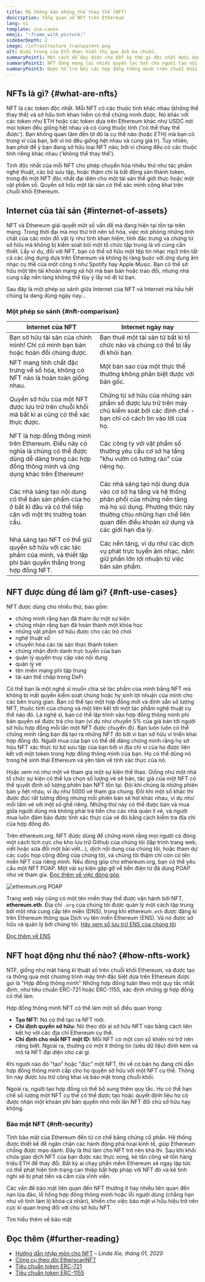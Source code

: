 ```yaml
---
title: Mã thông báo không thể thay thế (NFT)
description: Tổng quan về NFT trên Ethereum
lang: vi
template: use-cases
emoji: ":frame_with_picture:"
sidebarDepth: 2
image: /infrastructure_transparent.png
alt: Biểu trưng của Eth được hiển thị qua ảnh ba chiều.
summaryPoint1: Một cách để đại diện cho bất kỳ thứ gì độc nhất dưới dạng tài sản dựa trên Ethereum.
summaryPoint2: NFT đang mang lại nhiều quyền lực hơn cho người tạo nội dung hơn bao giờ hết.
summaryPoint3: Được hỗ trợ bởi các hợp đồng thông minh trên chuỗi khối Ethereum.
---
```


## NFTs là gì? {#what-are-nfts}

NFT là các token độc nhất. Mỗi NFT có các thuộc tính khác nhau (không thể thay thế) và sở hữu tính khan hiếm có thể chứng minh được. Nó khác với các token như ETH hoặc các token dựa trên Ethereum khác như USDC nơi mọi token đều giống hệt nhau và có cùng thuộc tính ('có thể thay thế được'). Bạn không quan tâm đến tờ đô la cụ thể nào (hoặc ETH) mà bạn có trong ví của bạn, bởi vì nó đều giống hệt nhau và cùng giá trị. Tuy nhiên, bạn _phải_ để ý bạn đang sở hữu loại NFT nào, bởi vì chúng đều có các thuộc tính riêng khác nhau ('không thể thay thế').

Tính độc nhất của mỗi NFT cho phép chuyển hóa nhiều thứ như tác phẩm nghệ thuật, các bộ sưu tập, hoặc thậm chí là bất động sản thành token, trong đó một NFT độc nhất đại diện cho một tài sản thế giới thực hoặc một vật phẩm số. Quyền sở hữu một tài sản có thể xác minh công khai trên chuỗi khối Ethereum.

<YouTube id="Xdkkux6OxfM" />

## Internet của tài sản {#internet-of-assets}

NFT và Ethereum giải quyết một số vấn đề mà đang hiện tại tồn tại trên mạng. Trong thời đại mà mọi thứ trở nên số hóa, việc mô phỏng những tính chất của các món đồ vật lý như tính khan hiếm, tính đặc trưng và chứng từ sở hữu mà không bị kiểm soát bỏi một tổ chức tập trung là vô cùng cần thiết. Lấy ví dụ, đối với NFT, bạn có thể sở hữu một tệp tin nhạc mp3 trên tất cả các ứng dụng dựa trên Ethereum và không bị ràng buộc với ứng dụng âm nhạc cụ thể của một công ti như Spotify hay Apple Music. Bạn có thể sở hữu một tên tài khoản mạng xã hội mà bạn bán hoặc trao đổi, nhưng nhà cung cấp nền tảng không thể tùy ý lấy nó đi từ bạn.

Sau đây là một phép so sánh giữa Internet của NFT và Internet mà hầu hết chúng ta dang dùng ngày nay...

### Một phép so sánh {#nft-comparison}

| Internet của NFT                                                                                                                                            | Internet ngày nay                                                                                                                                                                                          |
| ----------------------------------------------------------------------------------------------------------------------------------------------------------- | ---------------------------------------------------------------------------------------------------------------------------------------------------------------------------------------------------------- |
| Bạn sở hữu tài sản của chính mình! Chỉ có mình bạn bán hoặc hoán đổi chúng được.                                                                            | Bạn thuê một tài sản từ bất kì tổ chức nào và chúng có thể bị lấy đi khỏi bạn.                                                                                                                             |
| NFT mang tính chất đặc trưng về số hóa, không có NFT nào là hoàn toàn giống nhau.                                                                           | Một bản sao của một thực thể thường không phân biệt được với bản gốc.                                                                                                                                      |
| Quyền sở hữu của một NFT được lưu trữ trên chuỗi khối mà bất kì ai cũng có thể xác thực được.                                                               | Chứng từ sở hữu của những sản phẩm số được lưu trữ trên máy chủ kiểm soát bởi các định chế - bạn chỉ có cách tin vào lời của họ.                                                                           |
| NFT là hợp đồng thông minh trên Ethereum. Điều này có nghĩa là chúng có thể được dùng dễ dàng trong các hợp đồng thông minh và ứng dụng khác trên Ethereum! | Các công ty với vật phẩm số thường yêu cầu cơ sở hạ tầng "khu vườn có tường rào" của riêng họ.                                                                                                             |
| Các nhà sáng tạo nội dung có thể bán sản phẩm của họ ở bất kì đâu và có thể tiếp cận với một thị trường toàn cầu.                                           | Các nhà sáng tạo nội dung dựa vào cơ sở hạ tầng và hệ thống phân phối của những nền tảng mà họ sử dụng. Phương thức này thường chịu những hạn chế liên quan đến điều khoản sử dụng và các giới hạn địa lý. |
| Nhà sáng tạo NFT có thể giữ quyền sở hữu với các tác phẩm của mình, và thiết lập phí bản quyền thẳng trong hợp đồng NFT.                                    | Các nền tảng, ví dụ như các dịch vụ phát trực tuyến âm nhạc, nắm giữ phần lớn lợi nhuận từ việc bán sản phẩm.                                                                                              |

## NFT được dùng để làm gì? {#nft-use-cases}

NFT được dùng cho nhiều thứ, bao gồm:

- chứng minh rằng bạn đã tham dự một sự kiện
- chứng nhận rằng bạn đã hoàn thành một khóa học
- những vật phẩm sở hữu được cho các trò chơi
- nghệ thuật số
- chuyển hóa các tài sản thực thành token
- chứng nhận định danh trực tuyến của bạn
- quản lý quyền truy cập vào nội dung
- quản lý vé
- tên miền mạng phi tập trung
- tài sản thế chấp trong DeFi

Có thể bạn là một nghệ sĩ muốn chia sẻ tác phẩm của mình bằng NFT mà không bị mất quyền kiểm soát chúng hoặc hy sinh lợi nhuận của mình cho các bên trung gian. Bạn có thể tạo một hợp đồng mới và định sẵn số lượng NFT, thuộc tính của chúng và một liên kết tới một tác phẩm nghệ thuật cụ thể nào đó. Là nghệ sĩ, bạn có thể lập trình vào hợp đồng thông minh phí bản quyền sẽ được trả cho bạn (ví dụ như chuyển 5% của giá bán tới người sở hữu hợp đồng mỗi lần một NFT được chuyển đi). Bạn luôn luôn có thể chứng minh rằng bạn đã tạo ra những NFT đó bởi vì bạn sở hữu ví triển khai hợp đồng đó. Người mua của bạn có thể dễ dàng chứng minh rằng họ sở hữu NFT xác thực từ bộ sưu tập của bạn bởi vì địa chỉ ví của họ được liên kết với một token trong hợp đồng thông minh của bạn. Họ có thể dùng nó trong hệ sinh thái Ethereum và yên tâm về tính xác thực của nó.

Hoặc xem nó như một vé tham gia một sự kiện thể thao. Giống như một nhà tổ chức sự kiện có thể lựa chọn số lượng vé sẽ bán, tác giả của một NFT có thể quyết định số lượng phiên bản NFT tồn tại. Đôi khi chúng là những phiên bản y hệt nhau, ví dụ như 5000 vé tham gia chung. Đôi khi một số khác thì được đúc rất tương đồng nhưng mỗi phiên bản sẽ hơi khác nhau, ví dụ như mỗi tấm vé với một số ghế riêng. Những thứ này có thể được bán và mua giữa người dùng mà không phải trả tiền cho các nhà quản lí vé, và người mua luôn đảm bảo được tính xác thực của vé đó bằng cách kiểm tra địa chỉ của hợp đồng đó.

Trên ethereum.org, NFT được dùng để chứng minh rằng mọi người có đóng một cách tích cực cho kho lưu trữ Github của chúng tôi (lập trình trang web, viết hoặc sửa đổi một bài viết...), dịch nội dung của chúng tôi, hoặc tham dự các cuộc họp cộng đồng của chúng tôi, và chúng tôi thậm chí còn có tên miền NFT của riêng mình. Nếu đóng góp cho ethereum.org, bạn có thể yêu cầu một NFT POAP. Một vài sự kiện gặp gỡ về tiền điện tử đã dùng POAP như vé tham gia. [Đọc thêm về việc đóng góp](/contributing/#poap).

![ethereum.org POAP](./poap.png)

Trang web này cũng có một tên miền thay thế được vận hành bởi NFT, **ethereum.eth**. Địa chỉ `.org` của chúng tôi được quản lý một cách tập trung bởi một nhà cung cấp tên miền (DNS), trong khi ethereum`.eth` được đăng kí trên Ethereum thông qua Dịch vụ tên miền Ethereum (ENS). Và nó được sở hữu và quản lý bởi chúng tôi. [Hãy xem sổ lưu trữ ENS của chúng tôi](https://app.ens.domains/name/ethereum.eth)

[Đọc thêm về ENS](https://app.ens.domains)

<Divider />

## NFT hoạt động như thế nào? {#how-nfts-work}

NTF, giống như mặt hàng kĩ thuật số trên chuỗi khối Ethereum, và được tạo ra thông qua một chương trình máy tính đặc biệt dựa trên Ethereum được gọi là "Hợp đồng thông minh" Những hợp đồng tuân theo một quy tắc nhất định, như tiêu chuẩn ERC-721 hoặc ERC-1155, xác định những gì hợp đồng có thể làm.

Hợp đồng thông minh NFT có thể làm một số điều quan trọng:

- **Tạo NFT:** Nó có thể tạo ra NFT mới.
- **Chỉ định quyền sở hữu:** Nó theo dõi ai sở hữu NFT nào bằng cách liên kết họ với các địa chỉ Ethereum cụ thể.
- **Chỉ định cho mỗi NFT một ID:** Mỗi NFT có một con số khiến nó trở nên riêng biệt. Ngoài ra, thường có một ít thông tin (siêu dữ liệu) đính kèm và mô tả NFT đại diện cho cái gì.

Khi người nào đó "tạo" hoặc "đúc" một NFT, thì về cơ bản họ đang chỉ dẫn hợp đồng thông minh cấp cho họ quyền sở hữu với một NFT cụ thể. Thông tin này được lưu trữ công khai và bảo mật trong chuỗi khối.

Ngoài ra, người tạo hợp đồng có thể bổ sung thêm quy tắc. Họ có thể hạn chế số lượng một NFT cụ thể có thể được tạo hoặc quyết định liệu họ có được nhận một khoản phí bản quyền nhỏ mỗi lần NFT đổi chủ sở hữu hay không.

### Bảo mật NFT {#nft-security}

Tính bảo mật của Ethereum đến từ cơ chế bằng chứng cổ phần. Hệ thống được thiết kế để ngăn chặn các hành động phá hoại kinh tế, giúp Ethereum chống được mạo danh. Đây là thứ làm cho NFT trở nên khả thi. Sau khi khối chứa giao dịch NFT của bạn được xác thực xong, kẻ tấn công sẽ tốn hàng triệu ETH để thay đổi. Bất kỳ ai chạy phần mềm Ethereum sẽ ngay lập tức có thể phát hiện tình trạng can thiệp bất hợp pháp với NFT đó và kẻ tình nghi sẽ bị phạt tiền và cấm cửa vĩnh viễn.

Các vấn đề bảo mật liên quan đến NFT thường ít hay nhiều liên quan đến nạn lừa đảo, lỗ hổng hợp đồng thông minh hoặc lỗi người dùng (chẳng hạn như vô tình làm lộ khóa cá nhân), khiến cho việc bảo mật ví hữu hiệu trở nên cực kì quan trọng đối với chủ sở hữu NFT.

<ButtonLink to="/security/">
  Tìm hiểu thêm về bảo mật
</ButtonLink>

## Đọc thêm {#further-reading}

- [Hướng dẫn nhập môn cho NFT](https://linda.mirror.xyz/df649d61efb92c910464a4e74ae213c4cab150b9cbcc4b7fb6090fc77881a95d) – _Linda Xie, tháng 01, 2020_
- [Công cụ theo dõi EtherscanNFT](https://etherscan.io/nft-top-contracts)
- [Tiêu chuẩn token ERC-721](/developers/docs/standards/tokens/erc-721/)
- [Tiêu chuẩn token ERC-1155](/developers/docs/standards/tokens/erc-1155/)

<Divider />

<QuizWidget quizKey="nfts" />
